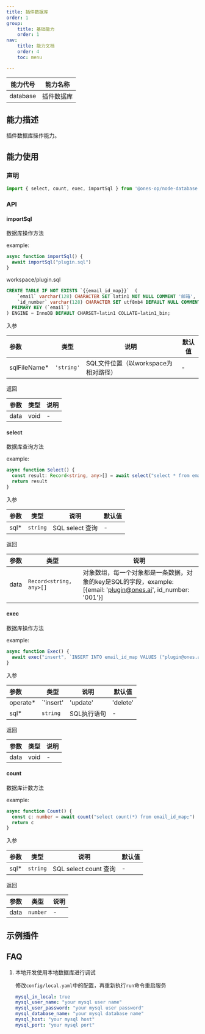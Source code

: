 ```yaml
---
title: 插件数据库
order: 1
group:
    title: 基础能力
    order: 1
nav:
    title: 能力文档
    order: 4
    toc: menu

---
```


| 能力代号 | 能力名称   |
| -------- | ---------- |
| database | 插件数据库 |

## 能力描述

插件数据库操作能力。

## 能力使用

### 声明

```ts
import { select, count, exec, importSql } from '@ones-op/node-database'
```

### API

#### importSql

数据库操作方法

example:

```ts
async function importSql() {
  await importSql("plugin.sql")
}
```

workspace/plugin.sql

```sql
CREATE TABLE IF NOT EXISTS `{{email_id_map}}`  (
    `email` varchar(128) CHARACTER SET latin1 NOT NULL COMMENT '邮箱',
    `id_number` varchar(128) CHARACTER SET utf8mb4 DEFAULT NULL COMMENT '工号',
  PRIMARY KEY (`email`)
) ENGINE = InnoDB DEFAULT CHARSET=latin1 COLLATE=latin1_bin;
```

入参

| 参数         | 类型       | 说明                                 | 默认值 |
| :----------- | ---------- | ------------------------------------ | ------ |
| sqlFileName* | `'string'` | SQL文件位置（以workspace为相对路径） | -      |

返回

| 参数 | 类型 | 说明 |
| ---- | ---- | ---- |
| data | void | -    |

#### select

数据库查询方法

example: 

```ts
async function Select() {
  const result: Record<string, any>[] = await select("select * from email_id_map limit 10;")
  return result
}
```

入参

| 参数 | 类型     | 说明            | 默认值 |
| :--- | -------- | --------------- | ------ |
| sql* | `string` | SQL select 查询 | -      |

返回

| 参数 | 类型                    | 说明                                                         |
| ---- | ----------------------- | ------------------------------------------------------------ |
| data | `Record<string, any>[]` | 对象数组，每一个对象都是一条数据，对象的key是SQL的字段，example: [{email: 'plugin@ones.ai', id_number: '001'}] |

#### exec

数据库操作方法

example:

```ts
async function Exec() {
  await exec("insert", `INSERT INTO email_id_map VALUES ("plugin@ones.ai", "001");`)
}
```

入参

| 参数     | 类型                                                      | 说明        | 默认值 |
| :------- | --------------------------------------------------------- | ----------- | ------ |
| operate* | `'insert' |'update' |'delete' |'create' |'alter' |'drop'` | 操作类型    | -      |
| sql*     | `string`                                                  | SQL执行语句 | -      |

返回

| 参数 | 类型 | 说明 |
| ---- | ---- | ---- |
| data | void | -    |

#### count

数据库计数方法

example: 

```ts
async function Count() {
  const c: number = await count("select count(*) from email_id_map;")
  return c
}
```

入参

| 参数 | 类型     | 说明                  | 默认值 |
| :--- | -------- | --------------------- | ------ |
| sql* | `string` | SQL select count 查询 | -      |

返回

| 参数 | 类型     | 说明 |
| ---- | -------- | ---- |
| data | `number` | -    |

## 示例插件

## FAQ

1. 本地开发使用本地数据库进行调试

   修改`config/local.yaml`中的配置，再重新执行`run`命令重启服务

   ```yaml
   mysql_in_local: true
   mysql_user_name: "your mysql user name"
   mysql_user_password: "your mysql user password"
   mysql_database_name: "your mysql database name"
   mysql_host: "your mysql host"
   mysql_port: "your mysql port"
   ```